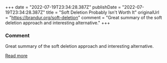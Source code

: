 +++
date = "2022-07-19T23:34:28.387Z"
publishDate = "2022-07-19T23:34:28.387Z"
title = "Soft Deletion Probably Isn't Worth It"
originalUrl = "https://brandur.org/soft-deletion"
comment = "Great summary of the soft deletion approach and interesting alternative."
+++

### Comment

Great summary of the soft deletion approach and interesting alternative.

[Read more](https://brandur.org/soft-deletion)

